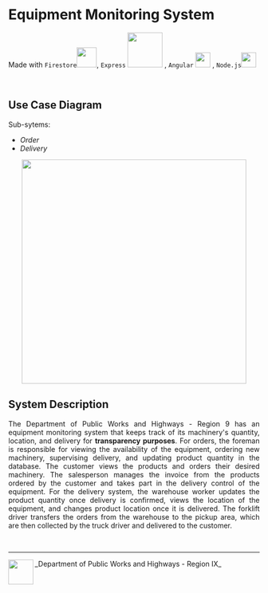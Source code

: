 
# Equipment Monitoring System 
Made with 
`Firestore`<img src= "https://github.com/lhbsaldana/itelective3-web/blob/main/images/firestore%20logo.svg" width = "40px" />,
`Express` <img src= "https://github.com/lhbsaldana/itelective3-web/blob/main/images/express%20logo.svg" width = "70px" /> ,
`Angular` <img src= "https://github.com/lhbsaldana/itelective3-web/blob/main/images/angular-icon.svg" width = "30px" /> ,
`Node.js`<img src= "https://github.com/lhbsaldana/itelective3-web/blob/main/images/nodejs%20logo.svg" width = "30px" />

<br />

## Use Case Diagram
Sub-sytems: 
- *Order* 
- *Delivery* 
<p align="center">
<img align = "center" src= "https://github.com/lhbsaldana/itelective3-web/blob/main/equipment%20monitoring%20system.PNG" height="450"/> 
</p>


## System Description
<div align="justify"> 
  
The Department of Public Works and Highways - Region 9 has an equipment monitoring system that keeps track of its machinery's quantity, location, and delivery for **transparency purposes**. 
For orders, the foreman is responsible for viewing the availability of the equipment, ordering new machinery, supervising delivery, and updating product quantity in the database. The customer views the products and orders their desired machinery. The salesperson manages the invoice from the products ordered by the customer and takes part in the delivery control of the equipment. For the delivery system, the warehouse worker updates the product quantity once delivery is confirmed, views the location of the equipment, and changes product location once it is delivered. The forklift driver transfers the orders from the warehouse to the pickup area, which are then collected by the truck driver and delivered to the customer.
  
</div>

<br />

***
<img width="50px" align = "left" src= "https://github.com/lhbsaldana/itelective3-web/blob/main/images/512px-Department_of_Public_Works_and_Highways_(DPWH).svg%20(1).png" /> 

<div align="left"> 
_Department of Public Works and Highways - Region IX_
</div>





